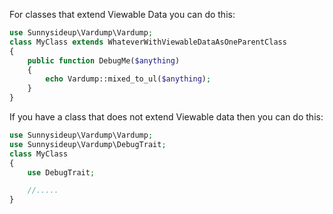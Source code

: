 For classes that extend Viewable Data you can do this:

```php
use Sunnysideup\Vardump\Vardump;
class MyClass extends WhateverWithViewableDataAsOneParentClass
{
    public function DebugMe($anything)
    {
        echo Vardump::mixed_to_ul($anything);
    }
}
```


If you have a class that does not extend Viewable data then you can do this:


```php
use Sunnysideup\Vardump\Vardump;
use Sunnysideup\Vardump\DebugTrait;
class MyClass
{
    use DebugTrait;

    //.....
}


```
